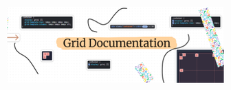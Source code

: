 ![image alt](https://raw.githubusercontent.com/bars30/Grid-CSS/refs/heads/main/Screenshot%202024-09-19%20143913.png)
